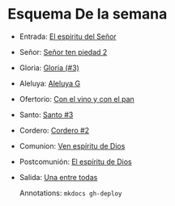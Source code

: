 # Esquema De la semana

- Entrada: [El espiritu del Señor](entrada/el_espiritu_del_senior.md)
- Señor: [Señor ten piedad 2](senior_ten_piedad/senior_2.md)
- Gloria: [Gloria (#3)](gloria/gloria_3.md)
- Aleluya: [Aleluya G](aleluya/aleluya_g.md)
- Ofertorio: [Con el vino y con el pan](ofertorio/con_el_vino_y_con_el_pan.md)
- Santo: [Santo #3](santo/santo_3.md)
- Cordero: [Cordero #2](cordero/cordero_2.md)
- Comunion: [Ven espíritu de Dios](pentecostes/ven_espiritu_de_dios.md)
- Postcomunión: [El espíritu de Dios](pentecostes/el_espiritu_de_dios.md)
- Salida: [Una entre todas](salida/una_entre_todas.md)

  Annotations:
  `mkdocs gh-deploy`
